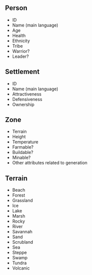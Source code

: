 ## Person
- ID
- Name (main language)
- Age
- Health
- Ethnicity
- Tribe
- Warrior?
- Leader?

## Settlement
- ID
- Name (main language)
- Attractiveness
- Defensiveness
- Ownership

## Zone
- Terrain
- Height
- Temperature
- Farmable?
- Buildable?
- Minable?
- Other attributes related to generation

## Terrain
- Beach
- Forest
- Grassland
- Ice
- Lake
- Marsh
- Rocky
- River
- Savannah
- Sand
- Scrubland
- Sea
- Steppe
- Swamp
- Tundra
- Volcanic
